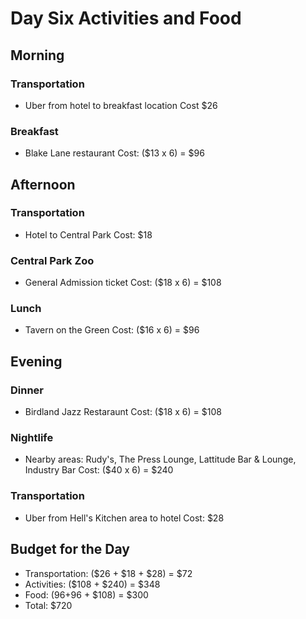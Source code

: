 # Day Six Activities and Food

## Morning
### Transportation
* Uber from hotel to breakfast location
Cost $26
### Breakfast
* Blake Lane restaurant
Cost: ($13 x 6) = $96

## Afternoon
### Transportation
* Hotel to Central Park
Cost: $18
### Central Park Zoo
* General Admission ticket
Cost: ($18 x 6) = $108
### Lunch
* Tavern on the Green
Cost: ($16 x 6) = $96

## Evening
### Dinner
* Birdland Jazz Restaraunt 
Cost: ($18 x 6) = $108
### Nightlife
* Nearby areas: Rudy's, The Press Lounge, Lattitude Bar & Lounge, Industry Bar
Cost: ($40 x 6) = $240
### Transportation
* Uber from Hell's Kitchen area to hotel
Cost: $28

## Budget for the Day
* Transportation: ($26 + $18 + $28) = $72
* Activities: ($108 + $240) = $348
* Food: ($96 +$96 + $108) = $300
* Total: $720
